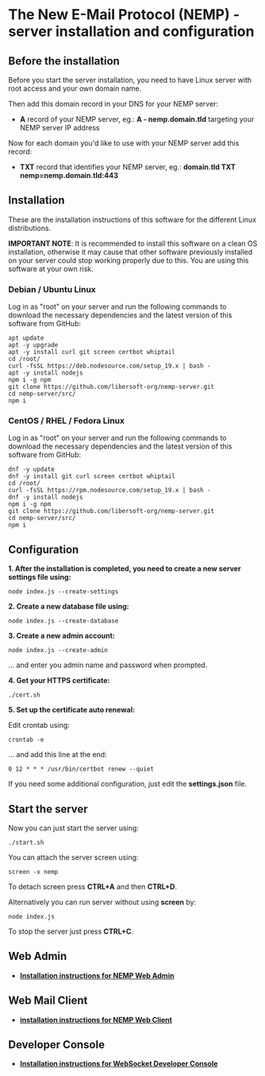 # The New E-Mail Protocol (NEMP) - server installation and configuration

## Before the installation

Before you start the server installation, you need to have Linux server with root access and your own domain name.

Then add this domain record in your DNS for your NEMP server:

- **A** record of your NEMP server, eg.: **A - nemp.domain.tld** targeting your NEMP server IP address

Now for each domain you'd like to use with your NEMP server add this record:

- **TXT** record that identifies your NEMP server, eg.: **domain.tld TXT nemp=nemp.domain.tld:443**

## Installation

These are the installation instructions of this software for the different Linux distributions.

**IMPORTANT NOTE**: It is recommended to install this software on a clean OS installation, otherwise it may cause that other software previously installed on your server could stop working properly due to this. You are using this software at your own risk.

### Debian / Ubuntu Linux

Log in as "root" on your server and run the following commands to download the necessary dependencies and the latest version of this software from GitHub:

```console
apt update
apt -y upgrade
apt -y install curl git screen certbot whiptail
cd /root/
curl -fsSL https://deb.nodesource.com/setup_19.x | bash -
apt -y install nodejs
npm i -g npm
git clone https://github.com/libersoft-org/nemp-server.git
cd nemp-server/src/
npm i
```

### CentOS / RHEL / Fedora Linux

Log in as "root" on your server and run the following commands to download the necessary dependencies and the latest version of this software from GitHub:

```console
dnf -y update
dnf -y install git curl screen certbot whiptail
cd /root/
curl -fsSL https://rpm.nodesource.com/setup_19.x | bash -
dnf -y install nodejs
npm i -g npm
git clone https://github.com/libersoft-org/nemp-server.git
cd nemp-server/src/
npm i
```

## Configuration

**1. After the installation is completed, you need to create a new server settings file using:**

```console
node index.js --create-settings
```

**2. Create a new database file using:**

```console
node index.js --create-database
```

**3. Create a new admin account:**

```console
node index.js --create-admin
```

... and enter you admin name and password when prompted.

**4. Get your HTTPS certificate:**

```console
./cert.sh
```

**5. Set up the certificate auto renewal:**

Edit crontab using:

```console
crontab -e
```

... and add this line at the end:

```console
0 12 * * * /usr/bin/certbot renew --quiet
```

If you need some additional configuration, just edit the **settings.json** file.

## Start the server

Now you can just start the server using:

```console
./start.sh
```

You can attach the server screen using:

```console
screen -x nemp
```

To detach screen press **CTRL+A** and then **CTRL+D**.

Alternatively you can run server without using **screen** by:

```console
node index.js
```

To stop the server just press **CTRL+C**.

## Web Admin

- [**Installation instructions for NEMP Web Admin**](https://github.com/libersoft-org/nemp-admin-web/blob/main/INSTALL.md)

## Web Mail Client

- [**installation instructions for NEMP Web Client**](https://github.com/libersoft-org/nemp-client-web/blob/main/INSTALL.md)

## Developer Console

- [**Installation instructions for WebSocket Developer Console**](https://github.com/libersoft-org/websocket-console/blob/main/INSTALL.md)
